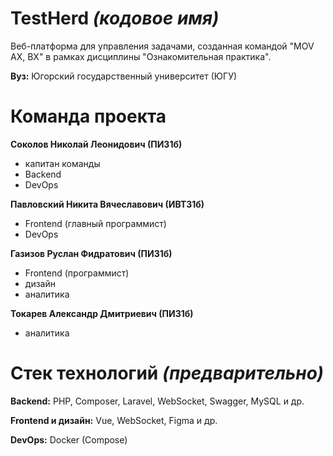 # TestHerd *(кодовое имя)*
Веб-платформа для управления задачами, созданная командой "MOV AX, BX" в рамках дисциплины "Ознакомительная практика".

**Вуз:** Югорский государственный университет (ЮГУ)

# Команда проекта 
**Соколов Николай Леонидович (ПИ31б)**
- капитан команды
- Backend
- DevOps

**Павловский Никита Вячеславович (ИВТ31б)**
- Frontend (главный программист)
- DevOps 

**Газизов Руслан Фидратович (ПИ31б)**
- Frontend (программист)
- дизайн
- аналитика

**Токарев Александр Дмитриевич (ПИ31б)**
- аналитика

# Стек технологий *(предварительно)*
**Backend:** PHP, Composer, Laravel, WebSocket, Swagger, MySQL и др.

**Frontend и дизайн:** Vue, WebSocket, Figma и др.

**DevOps:** Docker (Compose)